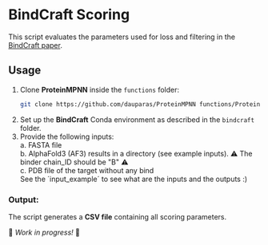 
# BindCraft Scoring

This script evaluates the parameters used for loss and filtering in the [BindCraft paper](https://github.com/martinpacesa/BindCraft). 

## Usage

1. Clone **ProteinMPNN** inside the `functions` folder:
   ```bash
   git clone https://github.com/dauparas/ProteinMPNN functions/ProteinMPNN
   ```
2. Set up the **BindCraft** Conda environment as described in the `bindcraft` folder.
3. Provide the following inputs:\
    a. FASTA file\
    b. AlphaFold3 (AF3) results in a directory (see example inputs). ⚠️ The binder chain_ID should be "B" ⚠️\
    c. PDB file of the target without any bind\
See the ´input_example´ to see what are the inputs and the outputs :) 
### Output:
The script generates a **CSV file** containing all scoring parameters.

🚧 *Work in progress!* 🚧
